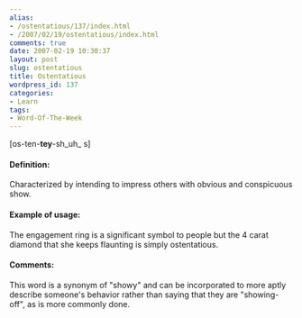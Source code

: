 ```yaml
---
alias:
- /ostentatious/137/index.html
- /2007/02/19/ostentatious/index.html
comments: true
date: 2007-02-19 10:30:37
layout: post
slug: ostentatious
title: Ostentatious
wordpress_id: 137
categories:
- Learn
tags:
- Word-Of-The-Week
---
```


[os-ten-**tey**-sh_uh_ s]


#### Definition:


Characterized by intending to impress others with obvious and conspicuous show.



#### Example of usage:


The engagement ring is a significant symbol to people but the 4 carat diamond that she keeps flaunting is simply ostentatious.



#### Comments:


This word is a synonym of "showy" and can be incorporated to more aptly describe someone's behavior rather than saying that they are "showing-off", as is more commonly done.
